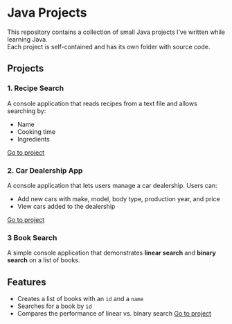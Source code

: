 # Java Projects

This repository contains a collection of small Java projects I’ve written while learning Java.  
Each project is self-contained and has its own folder with source code.

## Projects

### 1. Recipe Search
A console application that reads recipes from a text file and allows searching by:
- Name
- Cooking time
- Ingredients

 [Go to project](./recipe-search)
 
### 2. Car Dealership App
A console application that lets users manage a car dealership. Users can:
- Add new cars with make, model, body type, production year, and price  
- View cars added to the dealership
  
[Go to project](./car-dealership/src)

### 3 Book Search 

A simple console application that demonstrates **linear search** and **binary search** on a list of books.

## Features
- Creates a list of books with an `id` and a `name`
- Searches for a book by `id`
- Compares the performance of linear vs. binary search
 [Go to project](./book-search/src)
